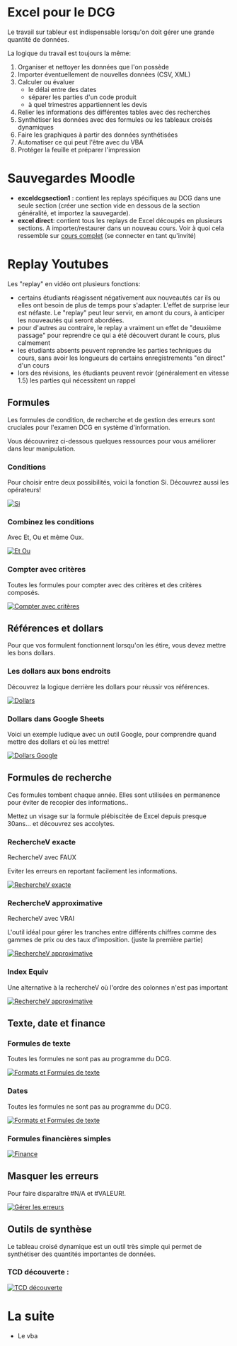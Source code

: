 # Excel pour le DCG

Le travail sur tableur est indispensable lorsqu'on doit gérer une grande quantité de données.

La logique du travail est toujours la même:

1. Organiser et nettoyer les données que l'on possède
1. Importer éventuellement de nouvelles données (CSV, XML)
1. Calculer ou évaluer
    * le délai entre des dates
    * séparer les parties d'un code produit
    * à quel trimestres appartiennent les devis
1. Relier les informations des différentes tables avec des recherches
1. Synthétiser les données avec des formules ou les tableaux croisés dynamiques
1. Faire les graphiques à partir des données synthétisées
1. Automatiser ce qui peut l'être avec du VBA
1. Protéger la feuille et préparer l'impression

# Sauvegardes Moodle

* **exceldcgsection1** : contient les replays spécifiques au DCG dans une seule section (créer une section vide en dessous de la section généralité, et importez la sauvegarde).
* **excel direct**: contient tous les replays de Excel découpés en plusieurs sections. A importer/restaurer dans un nouveau cours. Voir à quoi cela ressemble sur [cours complet](https://www.edu.ep2b.fr/course/view.php?id=6) (se connecter en tant qu'invité)

# Replay Youtubes
Les "replay" en vidéo ont plusieurs fonctions:
* certains étudiants réagissent négativement aux nouveautés car ils ou elles ont besoin de plus de temps pour s'adapter. L'effet de surprise leur est néfaste. Le "replay" peut leur servir, en amont du cours, à anticiper les nouveautés qui seront abordées.
* pour d'autres au contraire, le replay a vraiment un effet de "deuxième passage" pour reprendre ce qui a été découvert durant le cours, plus calmement
* les étudiants absents peuvent reprendre les parties techniques du cours, sans avoir les longueurs de certains enregistrements "en direct" d'un cours
* lors des révisions, les étudiants peuvent revoir (généralement en vitesse 1.5) les parties qui nécessitent un rappel

## Formules

Les formules de condition, de recherche et de gestion des erreurs sont cruciales pour l'examen DCG en système d'information.

Vous découvrirez ci-dessous quelques ressources pour vous améliorer dans leur manipulation.


### Conditions

Pour choisir entre deux possibilités, voici la fonction Si. Découvrez aussi les opérateurs!

[![Si](https://i.ytimg.com/vi/dJcfIrr5QPo/hqdefault.jpg)](
https://www.youtube.com/watch?v=dJcfIrr5QPo)


### Combinez les conditions 
Avec Et, Ou et même Oux.

[![Et Ou](https://i.ytimg.com/vi/fN4CjReEruk/hqdefault.jpg)](
https://www.youtube.com/watch?v=fN4CjReEruk)



### Compter avec critères

Toutes les formules pour compter avec des critères et des critères composés.

[![Compter avec critères](https://i.ytimg.com/vi/NOQAUYAm0OA/hqdefault.jpg)](
https://www.youtube.com/watch?v=NOQAUYAm0OA)


## Références et dollars

Pour que vos formulent fonctionnent lorsqu'on les étire, vous devez mettre les bons dollars.

### Les dollars aux bons endroits

Découvrez la logique derrière les dollars pour réussir vos références.

[![Dollars](https://i.ytimg.com/vi/wjAkQycAkKQ/hqdefault.jpg)](
https://www.youtube.com/watch?v=wjAkQycAkKQ)


### Dollars dans Google Sheets

Voici un exemple ludique avec un outil Google, pour comprendre quand mettre des dollars et où les mettre!

[![Dollars Google](https://i.ytimg.com/vi/kXkhHAylPtQ/hqdefault.jpg)](
https://www.youtube.com/watch?v=kXkhHAylPtQ)


## Formules de recherche

Ces formules tombent chaque année. Elles sont utilisées en permanence pour éviter de recopier des informations..

Mettez un visage sur la formule plébiscitée de Excel depuis presque 30ans... et découvrez ses accolytes.

### RechercheV exacte 

RechercheV avec FAUX

Eviter les erreurs en reportant facilement les informations.

[![RechercheV exacte](https://i.ytimg.com/vi/72ZdLi-1um4/hqdefault.jpg)](
https://www.youtube.com/watch?v=72ZdLi-1um4)


### RechercheV approximative

RechercheV avec VRAI

L'outil idéal pour gérer les tranches entre différents chiffres comme des gammes de prix ou des taux d'imposition. (juste la première partie)


[![RechercheV approximative](https://i.ytimg.com/vi/KM___VT79m8/hqdefault.jpg)](
https://www.youtube.com/watch?v=KM___VT79m8)


### Index Equiv

Une alternative à la rechercheV où l'ordre des colonnes n'est pas important

[![RechercheV approximative](https://i.ytimg.com/vi/etT3-Z8ZQBM/hqdefault.jpg)](
https://www.youtube.com/watch?v=etT3-Z8ZQBM)

## Texte, date et finance

### Formules de texte

Toutes les formules ne sont pas au programme du DCG.

[![Formats et Formules de texte](https://i.ytimg.com/vi/tDdshOjtE5o/hqdefault.jpg)](
https://www.youtube.com/watch?v=tDdshOjtE5o)

### Dates

Toutes les formules ne sont pas au programme du DCG.

[![Formats et Formules de texte](https://i.ytimg.com/vi/QL3MVISA_dg/hqdefault.jpg)](
https://www.youtube.com/watch?v=QL3MVISA_dg)



### Formules financières simples

[![Finance](https://i.ytimg.com/vi/4cibrIq7bUg/hqdefault.jpg)](
https://www.youtube.com/watch?v=4cibrIq7bUg)



## Masquer les erreurs

Pour faire disparaître #N/A et #VALEUR!.

[![Gérer les erreurs](https://i.ytimg.com/vi/qssVj47XgWA/hqdefault.jpg)](
https://www.youtube.com/watch?v=qssVj47XgWA)


## Outils de synthèse

Le tableau croisé dynamique est un outil très simple qui permet de synthétiser des quantités importantes de données.


### TCD découverte : 

[![TCD découverte](https://i.ytimg.com/vi/x7Fxwc-I6Vo/hqdefault.jpg)](
https://www.youtube.com/watch?v=x7Fxwc-I6Vo)

# La suite

* Le vba


